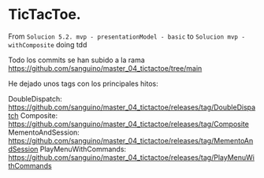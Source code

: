 # TicTacToe. 

From `Solucion 5.2. mvp - presentationModel - basic` to `Solucion mvp - withComposite` doing tdd

Todo los commits se han subido a la rama https://github.com/sanguino/master_04_tictactoe/tree/main

He dejado unos tags con los principales hitos:

DoubleDispatch: https://github.com/sanguino/master_04_tictactoe/releases/tag/DoubleDispatch
Composite: https://github.com/sanguino/master_04_tictactoe/releases/tag/Composite
MementoAndSession: https://github.com/sanguino/master_04_tictactoe/releases/tag/MementoAndSession
PlayMenuWithCommands: https://github.com/sanguino/master_04_tictactoe/releases/tag/PlayMenuWithCommands
